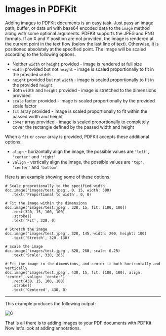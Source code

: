 # Images in PDFKit

Adding images to PDFKit documents is an easy task. Just pass an image path, buffer, or data uri with base64 encoded data to
the `image` method along with some optional arguments. PDFKit supports the
JPEG and PNG formats. If an X and Y position are not provided, the image is
rendered at the current point in the text flow (below the last line of text).
Otherwise, it is positioned absolutely at the specified point. The image will
be scaled according to the following options.

* Neither `width` or `height` provided - image is rendered at full size
* `width` provided but not `height` - image is scaled proportionally to fit in the provided `width`
* `height` provided but not `width` - image is scaled proportionally to fit in the provided `height`
* Both `width` and `height` provided - image is stretched to the dimensions provided
* `scale` factor provided - image is scaled proportionally by the provided scale factor
* `fit` array provided - image is scaled proportionally to fit within the passed width and height
* `cover` array provided - image is scaled proportionally to completely cover the rectangle defined by the passed width and height

When a `fit` or `cover` array is provided, PDFKit accepts these additional options:
* `align` - horizontally align the image, the possible values are `'left'`, `'center'` and `'right'` 
* `valign` - vertically align the image, the possible values are `'top'`, `'center'` and `'bottom'`

Here is an example showing some of these options.

    # Scale proprotionally to the specified width
    doc.image('images/test.jpeg', 0, 15, width: 300)
       .text('Proportional to width', 0, 0)
     
    # Fit the image within the dimensions
    doc.image('images/test.jpeg', 320, 15, fit: [100, 100])
       .rect(320, 15, 100, 100)
       .stroke()
       .text('Fit', 320, 0)
      
    # Stretch the image
    doc.image('images/test.jpeg', 320, 145, width: 200, height: 100)
       .text('Stretch', 320, 130)
       
    # Scale the image
    doc.image('images/test.jpeg', 320, 280, scale: 0.25)
       .text('Scale', 320, 265)

    # Fit the image in the dimensions, and center it both horizontally and vertically
    doc.image('images/test.jpeg', 430, 15, fit: [100, 100], align: 'center', valign: 'center')
       .rect(430, 15, 100, 100)
       .stroke()
       .text('Centered', 430, 0)
       
* * *

This example produces the following output:

![0](images/images.png "150")

That is all there is to adding images to your PDF documents with PDFKit. Now
let's look at adding annotations.
